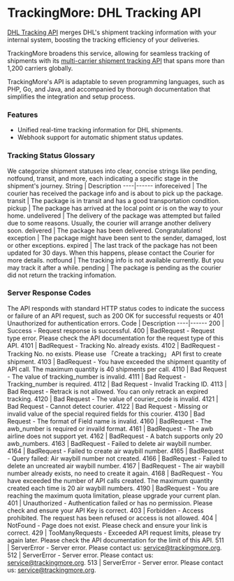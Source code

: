 # TrackingMore: DHL Tracking API
[DHL Tracking API](https://www.trackingmore.com/dhl-tracking-api.html) merges DHL's shipment tracking information with your internal system, boosting the tracking efficiency of your deliveries.

TrackingMore broadens this service, allowing for seamless tracking of shipments with its [multi-carrier shipment tracking API](https://www.trackingmore.com/tracking-api) that spans more than 1,200 carriers globally.

TrackingMore's API is adaptable to seven programming languages, such as PHP, Go, and Java, and accompanied by thorough documentation that simplifies the integration and setup process.

### Features
   *  Unified real-time tracking information for DHL shipments.
   *  Webhook support for automatic shipment status updates.

### Tracking Status Glossary

We categorize shipment statuses into clear, concise strings like pending, notfound, transit, and more, each indicating a specific stage in the shipment's journey.
String | Description 
----|------
inforeceived | The courier has received the package info and is about to pick up the package.
transit	| The package is in transit and has a good transportation condition.
pickup	| The package has arrived at the local point or is on the way to your home.
undelivered	| The delivery of the package was attempted but failed due to some reasons. Usually, the courier will arrange another delivery soon.
delivered |	The package has been delivered. Congratulations!
exception | The package might have been sent to the sender, damaged, lost or other exceptions.
expired	| The last track of the package has not been updated for 30 days. When this happens, please contact the Courier for more details.
notfound | The tracking info is not available currently. But you may track it after a while.
pending | The package is pending as the courier did not return the tracking infomation.

### Server Response Codes
The API responds with standard HTTP status codes to indicate the success or failure of an API request, such as 200 OK for successful requests or 401 Unauthorized for authentication errors.
Code | Description
----|------
200	| Success - Request response is successful.
400	| BadRequest - Request type error. Please check the API documentation for the request type of this API.
4101 | BadRequest - Tracking No. already exists.
4102 | BadRequest - Tracking No. no exists. Please use 「Create a tracking」 API first to create shipment.
4103 | BadRequest - You have exceeded the shipment quantity of API call. The maximum quantity is 40 shipments per call.
4110 | Bad Request - The value of tracking_number is invalid.
4111 | Bad Request - Tracking_number is required.
4112 | Bad Request - Invalid Tracking ID.
4113 | Bad Request - Retrack is not allowed. You can only retrack an expired tracking.
4120 | Bad Request - The value of courier_code is invalid.
4121 | Bad Request - Cannot detect courier.
4122 | Bad Request - Missing or invalid value of the special required fields for this courier.
4130 | Bad Request - The format of Field name is invalid.
4160 | BadRequest - The awb_number is required or invaild format.
4161 | BadRequest - The awb airline does not support yet.
4162 | BadRequest - A batch supports only 20 awb_numbers.
4163 | BadRequest - Failed to delete air waybill number.
4164 | BadRequest - Failed to create air waybill number.
4165 | BadRequest - Query failed: Air waybill number not created.
4166 | BadRequest - Failed to delete an uncreated air waybill number.
4167 | BadRequest - The air waybill number already exists, no need to create it again.
4168 | BadRequest - You have exceeded the number of API calls created. The maximum quantity created each time is 20 air waybill numbers.
4190 | BadRequest - You are reaching the maximum quota limitation, please upgrade your current plan.
401 | Unauthorized - Authentication failed or has no permission. Please check and ensure your API Key is correct.
403	| Forbidden - Access prohibited. The request has been refused or access is not allowed.
404 | NotFound - Page does not exist. Please check and ensure your link is correct.
429 | TooManyRequests - Exceeded API request limits, please try again later. Please check the API documentation for the limit of this API.
511	| ServerError - Server error. Please contact us: service@trackingmore.org.
512	| ServerError - Server error. Please contact us: service@trackingmore.org.
513	| ServerError - Server error. Please contact us: service@trackingmore.org.




